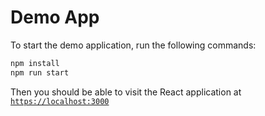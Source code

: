 # Demo App

To start the demo application, run the following commands:

```bash
npm install
npm run start
```

Then you should be able to visit the React application at [``https://localhost:3000``](https://localhost:3000)